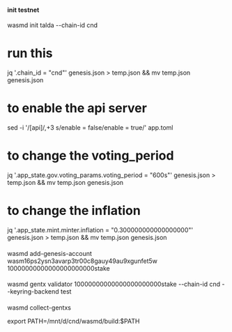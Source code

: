 #### init testnet
wasmd init talda --chain-id cnd

# run this
jq '.chain_id = "cnd"' genesis.json > temp.json && mv temp.json genesis.json

# to enable the api server
sed -i '/\[api\]/,+3 s/enable = false/enable = true/' app.toml

# to change the voting_period
jq '.app_state.gov.voting_params.voting_period = "600s"' genesis.json > temp.json && mv temp.json genesis.json

# to change the inflation
jq '.app_state.mint.minter.inflation = "0.300000000000000000"' genesis.json > temp.json && mv temp.json genesis.json

#### 
wasmd add-genesis-account wasm16ps2ysn3avarp3tr00c8gauy49au9xgunfet5w 10000000000000000000000stake

####
wasmd gentx validator 10000000000000000000000stake --chain-id cnd --keyring-backend test
####
wasmd collect-gentxs

export PATH=/mnt/d/cnd/wasmd/build:$PATH
